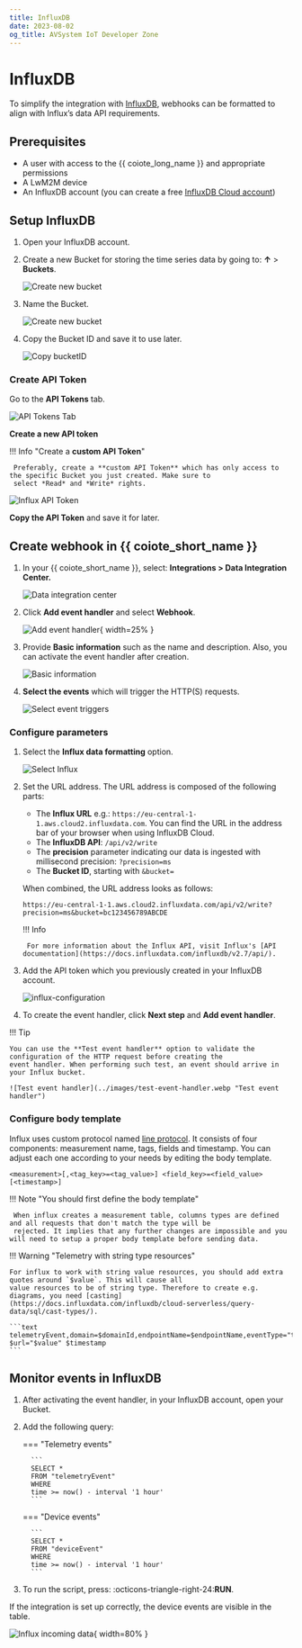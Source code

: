 ```yaml
---
title: InfluxDB
date: 2023-08-02
og_title: AVSystem IoT Developer Zone
---
```


# InfluxDB

To simplify the integration with [InfluxDB](https://www.influxdata.com/), webhooks can be formatted to align with
Influx’s data API requirements.

## Prerequisites

* A user with access to the {{ coiote_long_name }} and appropriate permissions
* A LwM2M device
* An InfluxDB account (you can create a free [InfluxDB Cloud account](https://www.influxdata.com/get-influxdb/))

## Setup InfluxDB

1. Open your InfluxDB account.

2. Create a new Bucket for storing the time series data by going to: **↑** > **Buckets**.

    ![Create new bucket](../images/influx-buckets.webp "Create new bucket")

3. Name the Bucket.

    ![Create new bucket](../images/influx-create_bucket2.webp "Create new bucket")

4. Copy the Bucket ID and save it to use later.

    ![Copy bucketID](../images/influx-copy-bucketID.webp "Copy bucketID")

### Create API Token

Go to the **API Tokens** tab.

![API Tokens Tab](../images/api-tokens.webp "API Tokens Tab")

**Create a new API token**

!!! Info "Create a **custom API Token**"

     Preferably, create a **custom API Token** which has only access to the specific Bucket you just created. Make sure to
     select *Read* and *Write* rights.

![Influx API Token](../images/influx-api-token.webp "Influx API Token")

**Copy the API Token** and save it for later.

## Create webhook in {{ coiote_short_name }}

1. In your {{ coiote_short_name }}, select: **Integrations > Data Integration Center.**

    ![Data integration center](../images/data-integration-center.webp "Data Integration Center")

2. Click **Add event handler** and select **Webhook**.

    ![Add event handler](../images/add-webhook-handler.webp "Add event handler"){ width=25% }

3. Provide **Basic information** such as the name and description. Also, you can activate the event handler after creation.

    ![Basic information](../images/basic-information.webp "Provide basic information")

4. **Select the events** which will trigger the HTTP(S) requests.

    ![Select event triggers](../images/events.webp "Select event triggers")

### Configure parameters

1. Select the **Influx data formatting** option.

    ![Select Influx](../images/influx-data-formatting.webp "Select Influx")

2. Set the URL address. The URL address is composed of the following parts:

    * The **Influx URL** e.g.: `https://eu-central-1-1.aws.cloud2.influxdata.com`. You can find the URL in the address bar
     of your browser when using InfluxDB Cloud.
    * The **InfluxDB API**: `/api/v2/write`
    * The **precision** parameter indicating our data is ingested with millisecond precision: `?precision=ms`
    * The **Bucket ID**, starting with `&bucket=`

    When combined, the URL address looks as follows:
   
    ```text
    https://eu-central-1-1.aws.cloud2.influxdata.com/api/v2/write?precision=ms&bucket=bc123456789ABCDE
    ```

    !!! Info
       
        For more information about the Influx API, visit Influx's [API documentation](https://docs.influxdata.com/influxdb/v2.7/api/).

3. Add the API token which you previously created in your InfluxDB account.

    ![influx-configuration](../images/influx-configuration.webp)

4. To create the event handler, click **Next step** and **Add event handler**.

!!! Tip

    You can use the **Test event handler** option to validate the configuration of the HTTP request before creating the
    event handler. When performing such test, an event should arrive in your Influx bucket.

    ![Test event handler](../images/test-event-handler.webp "Test event handler")

### Configure body template

Influx uses custom protocol named [line protocol](https://docs.influxdata.com/influxdb/v2/reference/syntax/line-protocol).
It consists of four components: measurement name, tags, fields and timestamp. You can adjust each one according to your
needs by editing the body template.

```text
<measurement>[,<tag_key>=<tag_value>] <field_key>=<field_value> [<timestamp>]
```

!!! Note "You should first define the body template"

     When influx creates a measurement table, columns types are defined and all requests that don't match the type will be 
     rejected. It implies that any further changes are impossible and you will need to setup a proper body template before sending data.

!!! Warning "Telemetry with string type resources"

    For influx to work with string value resources, you should add extra quotes around `$value`. This will cause all 
    value resources to be of string type. Therefore to create e.g. diagrams, you need [casting](https://docs.influxdata.com/influxdb/cloud-serverless/query-data/sql/cast-types/).
    
    ```text
    telemetryEvent,domain=$domainId,endpointName=$endpointName,eventType="telemetry" $url="$value" $timestamp
    ```

## Monitor events in InfluxDB

1. After activating the event handler, in your InfluxDB account, open your Bucket.

2. Add the following query:

    === "Telemetry events"
 
         ```
         SELECT *
         FROM "telemetryEvent"
         WHERE
         time >= now() - interval '1 hour'
         ```
    === "Device events"
 
         ```
         SELECT *
         FROM "deviceEvent"
         WHERE
         time >= now() - interval '1 hour'
         ```

3. To run the script, press: :octicons-triangle-right-24:**RUN**.

If the integration is set up correctly, the device events are visible in the table.

![Influx incoming data](../images/influx-incoming-data.webp "Influx incoming data"){ width=80% }
